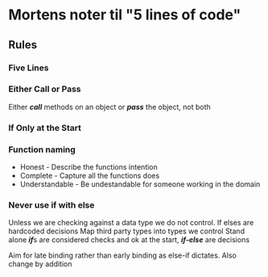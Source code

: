 # Mortens noter til "5 lines of code"

## Rules
### Five Lines
### Either Call or Pass
Either ***call*** methods on an object or ***pass*** the object, not both
### If Only at the Start
### Function naming
- Honest - Describe the functions intention
- Complete - Capture all the functions does
- Understandable - Be undestandable for someone working in the domain

### Never use if with else
Unless we are checking against a data type we do not control.
If elses are hardcoded decisions
Map third party types into types we control
Stand alone ***if***s are considered checks and ok at the start, ***if-else*** are decisions

Aim for late binding rather than early binding as else-if dictates. Also change by addition
